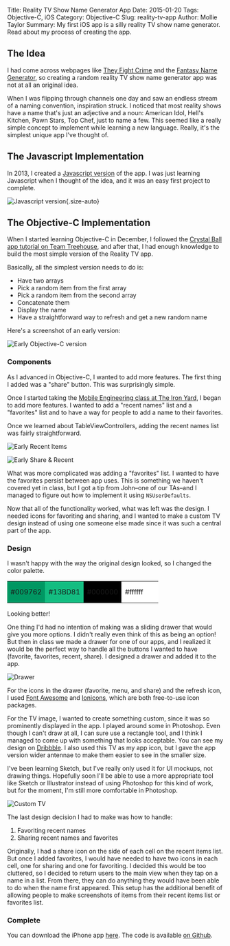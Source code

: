 Title: Reality TV Show Name Generator App
Date: 2015-01-20
Tags: Objective-C, iOS
Category: Objective-C
Slug: reality-tv-app
Author: Mollie Taylor
Summary: My first iOS app is a silly reality TV show name generator. Read about my process of creating the app.



## The Idea

I had come across webpages like [They Fight Crime](http://www.theyfightcrime.org/) and the [Fantasy Name Generator](http://rinkworks.com/namegen/), so creating a random reality TV show name generator app was not at all an original idea. 

When I was flipping through channels one day and saw an endless stream of a naming convention, inspiration struck. I noticed that most reality shows have a name that's just an adjective and a noun: American Idol, Hell's Kitchen, Pawn Stars, Top Chef, just to name a few. This seemed like a really simple concept to implement while learning a new language. Really, it's the simplest unique app I've thought of.

## The Javascript Implementation

In 2013, I created a [Javascript version](http://realitytvgenerator.com/) of the app. I was just learning Javascript when I thought of the idea, and it was an easy first project to complete.

![Javascript version]({filename}images/reality-js.png){.size-auto}

## The Objective-C Implementation

When I started learning Objective-C in December, I followed the [Crystal Ball app tutorial on Team Treehouse](http://teamtreehouse.com/library/build-a-simple-iphone-app-ios7), and after that, I had enough knowledge to build the most simple version of the Reality TV app.

Basically, all the simplest version needs to do is:

* Have two arrays
* Pick a random item from the first array
* Pick a random item from the second array
* Concatenate them
* Display the name
* Have a straightforward way to refresh and get a new random name

Here's a screenshot of an early version:

![Early Objective-C version]({filename}images/reality-early.png)

### Components

As I advanced in Objective-C, I wanted to add more features. The first thing I added was a "share" button. This was surprisingly simple.

Once I started taking the [Mobile Engineering class at The Iron Yard](http://theironyard.com/academy/mobile-engineering/), I began to add more features. I wanted to add a "recent names" list and a "favorites" list and to have a way for people to add a name to their favorites.

Once we learned about TableViewControllers, adding the recent names list was fairly straightforward.

![Early Recent Items]({filename}images/reality-early-recent.png)

![Early Share & Recent]({filename}images/reality-early-recent-share.png)

What was more complicated was adding a "favorites" list. I wanted to have the favorites persist between app uses. This is something we haven't covered yet in class, but I got a tip from John–one of our TAs–and I managed to figure out how to implement it using ```NSUserDefaults```.

Now that all of the functionality worked, what was left was the design. I needed icons for favoriting and sharing, and I wanted to make a custom TV design instead of using one someone else made since it was such a central part of the app.


### Design

I wasn't happy with the way the original design looked, so I changed the color palette.

<table>
<tr><td style="width: 70px; height: 50px; background-color:#009762">#009762</td><td style="width: 70px; height: 50px; background-color:#13BD81">#13BD81</td><td style="width: 70px; height: 50px; background-color:#000000">#000000</td><td style="width: 70px; height: 50px; background-color:#ffffff">#ffffff</td></tr>
</table>

Looking better!

One thing I'd had no intention of making was a sliding drawer that would give you more options. I didn't really even think of this as being an option! But then in class we made a drawer for one of our apps, and I realized it would be the perfect way to handle all the buttons I wanted to have (favorite, favorites, recent, share). I designed a drawer and added it to the app.

![Drawer]({filename}images/reality-drawer.png)

For the icons in the drawer (favorite, menu, and share) and the refresh icon, I used [Font Awesome](http://fortawesome.github.io/Font-Awesome/) and [Ionicons](https://ionicons.com), which are both free-to-use icon packages. 

For the TV image, I wanted to create something custom, since it was so prominently displayed in the app. I played around some in Photoshop. Even though I can't draw at all, I can sure use a rectangle tool, and I think I managed to come up with something that looks acceptable. You can see my design on [Dribbble](https://dribbble.com/shots/1887417-TV). I also used this TV as my app icon, but I gave the app version wider antennae to make them easier to see in the smaller size.

I've been learning Sketch, but I've really only used it for UI mockups, not drawing things. Hopefully soon I'll be able to use a more appropriate tool like Sketch or Illustrator instead of using Photoshop for this kind of work, but for the moment, I'm still more comfortable in Photoshop.

![Custom TV]({filename}images/reality-new-tv.png)

The last design decision I had to make was how to handle:

1. Favoriting recent names
2. Sharing recent names and favorites

Originally, I had a share icon on the side of each cell on the recent items list. But once I added favorites, I would have needed to have two icons in each cell, one for sharing and one for favoriting. I decided this would be too cluttered, so I decided to return users to the main view when they tap on a name in a list. From there, they can do anything they would have been able to do when the name first appeared. This setup has the additional benefit of allowing people to make screenshots of items from their recent items list or favorites list.

### Complete

You can download the iPhone app [here](https://itunes.apple.com/us/app/reality-tv-show-name-generator/id961844793?ls=1&mt=8). The code is available [on Github](https://github.com/mollietaylor/reality-tv-iOS).